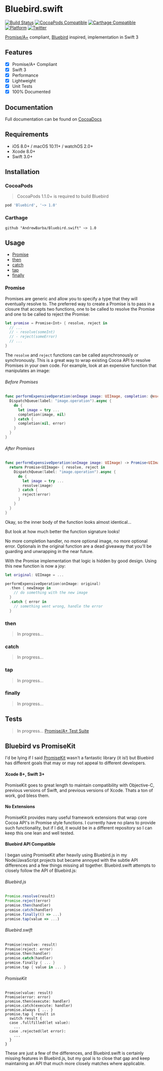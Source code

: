 Bluebird.swift
==============

[![Build Status](https://www.bitrise.io/app/701ab7c9f38d6256.svg?token=iG7jwI_9wFXyDl886lLAWw&branch=master)](https://www.bitrise.io/app/701ab7c9f38d6256)
[![CocoaPods Compatible](https://img.shields.io/cocoapods/v/Bluebird.svg)](https://img.shields.io/cocoapods/v/Bluebird.svg)
[![Carthage Compatible](https://img.shields.io/badge/Carthage-compatible-4BC51D.svg?style=flat)](https://github.com/Carthage/Carthage)
[![Platform](https://img.shields.io/cocoapods/p/Bluebird.svg?style=flat)](http://cocoadocs.org/docsets/Bluebird)
[![Twitter](https://img.shields.io/badge/twitter-@andrew_barba-blue.svg?style=flat)](http://twitter.com/andrew_barba)

[Promise/A+](https://promisesaplus.com/) compliant, [Bluebird](http://bluebirdjs.com) inspired, implementation in Swift 3

## Features

- [x] Promise/A+ Compliant
- [x] Swift 3
- [x] Performance
- [x] Lightweight
- [x] Unit Tests
- [x] 100% Documented

## Documentation

Full documentation can be found on [CocoaDocs](http://cocoadocs.org/docsets/Bluebird/)

## Requirements

- iOS 8.0+ / macOS 10.11+ / watchOS 2.0+
- Xcode 8.0+
- Swift 3.0+

## Installation

### CocoaPods

> CocoaPods 1.1.0+ is required to build Bluebird

```ruby
pod 'Bluebird', '~> 1.0'
```


### Carthage

```ogdl
github "AndrewBarba/Bluebird.swift" ~> 1.0
```

## Usage

- [Promise](#promise)
- [then](#then)
- [catch](#catch)
- [tap](#tap)
- [finally](#finally)

### Promise

Promises are generic and allow you to specify a type that they will eventually resolve to. The preferred way to create a Promise is to pass in a closure that accepts two functions, one to be called to resolve the Promise and one to be called to reject the Promise:

```swift
let promise = Promise<Int> { resolve, reject in
  // ...
  // - resolve(someInt)
  // - reject(someError)
  // ...
}
```

The `resolve` and `reject` functions can be called asynchronously or synchronously. This is a great way to wrap existing Cocoa API to resolve Promises in your own code. For example, look at an expensive function that manipulates an image:

###### Before Promises

```swift
func performExpensiveOperation(onImage image: UIImage, completion: @escaping (UIImage?, Error?) -> Void) {
  DispatchQueue(label: "image.operation").async {
    do {
      let image = try ...
      completion(image, nil)
    } catch {
      completion(nil, error)
    }
  }
}
```

###### After Promises

```swift
func performExpensiveOperation(onImage image: UIImage) -> Promise<UIImage> {
  return Promise<UIImage> { resolve, reject in
    DispatchQueue(label: "image.operation").async {
      do {
        let image = try ...
        resolve(image)
      } catch {
        reject(error)
      }
    }
  }
}
```

Okay, so the inner body of the function looks almost identical...

But look at how much better the function signature looks!

No more completion handler, no more optional image, no more optional error. Optionals in the original function are a dead giveaway that you'll be guarding and unwrapping in the near future.

With the Promise implementation that logic is hidden by good design. Using this new function is now a joy:

```swift
let original: UIImage = ...

performExpensiveOperation(onImage: original)
  .then { newImage in
    // do something with the new image
  }
  .catch { error in
    // something went wrong, handle the error
  }
```

### then

> In progress...

### catch

> In progress...

### tap

> In progress...

### finally

> In progress...

## Tests

> In progress... [Promise/A+ Test Suite](https://github.com/promises-aplus/promises-tests)

## Bluebird vs PromiseKit

I'd be lying if I said [PromiseKit](https://github.com/mxcl/PromiseKit) wasn't a fantastic library (it is!) but Bluebird has different goals that may or may not appeal to different developers.

#### Xcode 8+, Swift 3+

PromiseKit goes to great length to maintain compatibility with Objective-C, previous versions of Swift, and previous versions of Xcode. Thats a ton of work, god bless them.

#### No Extensions

PromiseKit provides many useful framework extensions that wrap core Cocoa API's in Promise style functions. I currently have no plans to provide such functionality, but if I did, it would be in a different repository so I can keep this one lean and well tested. 

#### Bluebird API Compatible

I began using PromiseKit after heavily using Bluebird.js in my Node/JavaScript projects but became annoyed with the subtle API differences and a few things missing all together. Bluebird.swift attempts to closely follow the API of Bluebird.js:

###### Bluebird.js

```javascript
Promise.resolve(result)
Promise.reject(error)
promise.then(handler)
promise.catch(handler)
promise.finally(() => ...)
promise.tap(value => ...)
```

###### Bluebird.swift

```swift
Promise(resolve: result)
Promise(reject: error)
promise.then(handler)
promise.catch(handler)
promise.finally { ... }
promise.tap { value in ... }
```

###### PromiseKit

```
Promise(value: result)
Promise(error: error)
promise.then(execute: handler)
promise.catch(execute: handler)
promise.always { ... }
promise.tap { result in
  switch result {
  case .fullfilled(let value):
    ...
  case .rejected(let error):
    ...
  }
}
```

These are just a few of the differences, and Bluebird.swift is certainly missing features in Bluebird.js, but my goal is to close that gap and keep maintaining an API that much more closely matches where applicable.
